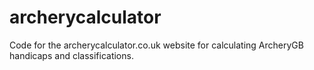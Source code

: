 # archerycalculator

Code for the archerycalculator.co.uk website for calculating ArcheryGB handicaps and classifications.
